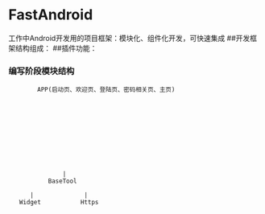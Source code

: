 # FastAndroid
工作中Android开发用的项目框架：模块化、组件化开发，可快速集成
##开发框架结构组成：
##插件功能：

### 编写阶段模块结构

            APP(启动页、欢迎页、登陆页、密码相关页、主页)











                   |
               BaseTool

          |              |
       Widget           Https

